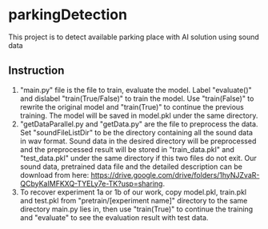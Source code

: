 # parkingDetection
This project is to detect available parking place with AI solution using sound data 
## Instruction
1. "main.py" file is the file to train, evaluate the model. Label "evaluate()" and dislabel "train(True/False)" to train the model. Use "train(False)" to rewrite the original model and "train(True)" to continue the previous training. The model will be saved in model.pkl under the same directory.
2. "getDataParallel.py and "getData.py" are the file to preprocess the data. Set "soundFileListDir" to be the directory containing all the sound data in wav format. Sound data in the desired directory will be preprocessed and the preprocessed result will be stored in "train_data.pkl" and "test_data.pkl" under the same directory if this two files do not exit. Our sound data, pretrained data file  and the detailed description can be download from here: <https://drive.google.com/drive/folders/1hyNJZvaR-QCbyKaIMFKXQ-TYELy7e-TK?usp=sharing>. 
3. To recover experiment 1a or 1b of our work, copy model.pkl, train.pkl and test.pkl from "pretrain/[experiment name]" directory to the same directory main.py lies in, then use "train(True)" to continue the training and "evaluate" to see the evaluation result with test data. 
